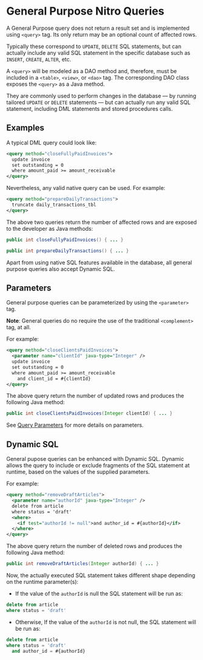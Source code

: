 # General Purpose Nitro Queries

A General Purpose query does not return a result set and is implemented using `<query>` tag. Its
only return may be an optional count of affected rows.

Typically these correspond to `UPDATE`, `DELETE` SQL statements, but can actually include any valid 
SQL statement in the specific database such as `INSERT`, `CREATE`, `ALTER`, etc.

A `<query>` will be modeled as a DAO method and, therefore, must be included in a `<table>`, `<view>`, or `<dao>` 
tag. The corresponding DAO class exposes the `<query>` as a Java method.

They are commonly used to perform changes in the database &mdash; by running tailored `UPDATE` or `DELETE` 
statements &mdash; but can actually run any valid SQL statement, including DML statements and stored 
procedures calls.


## Examples

A typical DML query could look like:

```xml
<query method="closeFullyPaidInvoices">
  update invoice
  set outstanding = 0
  where amount_paid >= amount_receivable
</query>
```

Nevertheless, any valid native query can be used. For example:

```xml
<query method="prepareDailyTransactions">
  truncate daily_transactions_tbl
</query>
```

The above two queries return the number of affected rows and are exposed to the developer as Java methods:

```java
public int closeFullyPaidInvoices() { ... }

public int prepareDailyTransactions() { ... }
```

Apart from using native SQL features available in the database, all general purpose queries also accept Dynamic SQL.


## Parameters

General purpose queries can be parameterized by using the `<parameter>` tag.

**Note**: General queries do no require the use of the traditional `<complement>` tag, at all.

For example:

```xml
<query method="closeClientsPaidInvoices">
  <parameter name="clientId" java-type="Integer" />
  update invoice
  set outstanding = 0
  where amount_paid >= amount_receivable
    and client_id = #{clientId}
</query>
```

The above query return the number of updated rows and produces the following Java method:

```java
public int closeClientsPaidInvoices(Integer clientId) { ... }
```

See [Query Parameters](nitro-parameters.md) for more details on parameters.


## Dynamic SQL

General pupose queries can be enhanced with Dynamic SQL. Dynamic allows the query to include or exclude fragments of the SQL statement at runtime, based on the values of the supplied parameters.

For example:

```xml
<query method="removeDraftArticles">
  <parameter name="authorId" java-type="Integer" />
  delete from article
  where status = 'draft'
  <where>
    <if test="authorId != null">and author_id = #{authorId}</if>
  </where>
</query>
```
 
The above query return the number of deleted rows and produces the following Java method:

```java
public int removeDraftArticles(Integer authorId) { ... }
```

Now, the actually executed SQL statement takes different shape depending on the runtime parameter(s):

- If the value of the `authorId` is null the SQL statement will be run as:

```sql
delete from article
where status = 'draft'
```

- Otherwise, If the value of the `authorId` is not null, the SQL statement will be run as:

```sql
delete from article
where status = 'draft'
  and author_id = #{authorId}
```




